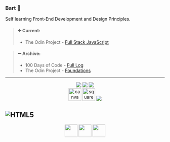 ### **Bart** :wave:
Self learning Front-End Development and Design Principles.
<br>

>#### :heavy_plus_sign: **Current:**
>- The Odin Project - [Full Stack JavaScript](https://www.theodinproject.com/paths/full-stack-javascript?)

>#### :heavy_minus_sign: **Archive:**
>- 100 Days of Code - [Full Log](https://github.com/bartbzd/100-days-of-code/blob/main/log.md)
>- The Odin Project - [Foundations](https://www.theodinproject.com/paths/foundations/courses/foundations)
---

<div align="center">
<!-- HTML -->
<img src="https://img.shields.io/badge/html5-%23E34F26.svg?style=for-the-badge&logo=html5&logoColor=white">
<!-- CSS -->
<img src="https://img.shields.io/badge/css3-%231572B6.svg?style=for-the-badge&logo=css3&logoColor=white"> 
<!-- JavaScript -->
<img src="https://img.shields.io/badge/javascript-%23323330.svg?style=for-the-badge&logo=javascript&logoColor=%23F7DF1E"> 
</div>
<div align="center">
<img src="https://cdn.jsdelivr.net/gh/devicons/devicon/icons/canva/canva-original.svg" alt="canva" width="40px">
<img src="https://brandeps.com/icon-download/S/Squarespace-icon-vector-01.svg" alt="squarespace" width="40px">

<img src="https://img.shields.io/badge/HTML5-%2320232a.svg?style=flat&color=#25242A&logo=html5&logoColor=red">

</div>


![HTML5](https://img.shields.io/badge/html5-%23E34F26.svg?style=for-the-badge&logo=html5&logoColor=white)
---

<div align="center">
<!-- TWITTER -->
<a href="https://twitter.com/bartbzd">
<img src="https://logos-world.net/wp-content/uploads/2020/04/Twitter-Logo-700x394.png" width="40"></a>

<!-- DISCORD -->
<a href="https://discordapp.com/users/218802607043510282">
 <img src="https://logos-world.net/wp-content/uploads/2020/12/Discord-Logo-700x394.png" width="40"></a>
 <!-- EMAIL -->
<a href="mailto: bbart318@gmail.com"><img src="https://logos-world.net/wp-content/uploads/2020/11/Gmail-Logo-700x394.png" width="40"></a>
</div>
